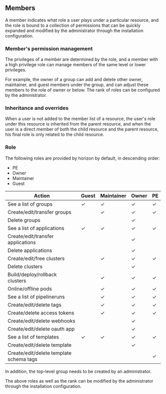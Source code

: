 ## Members

A member indicates what role a user plays under a particular resource, and the role is bound to a collection of permissions that can be quickly expanded and modified by the administrator through the installation configuration.

### Member's permission management

The privileges of a member are determined by the role, and a member with a high privilege role can manage members of the same level or lower privileges.

For example, the owner of a group can add and delete other owner, maintainer, and guest members under the group, and can adjust these members to the role of owner or below. The rank of roles can be configured by the administrator.

### Inheritance and overrides

When a user is not added to the member list of a resource, the user's role under this resource is inherited from the parent resource, and when the user is a direct member of both the child resource and the parent resource, his final role is only related to the child resource.

### Role

The following roles are provided by horizon by default, in descending order:

- PE
- Owner
- Maintainer
- Guest

| Action                                  | Guest | Maintainer | Owner | PE |
| --------------------------------------- | ----- | ---------- | ----- | -- |
| See a list of groups                    | ✓    | ✓         | ✓    | ✓ |
| Create/edit/transfer groups             |       | ✓         | ✓    | ✓ |
| Delete groups                           |       |            | ✓    |    |
| See a list of applications              | ✓    | ✓         | ✓    | ✓ |
| Create/edit/transfer applications       |       |            | ✓    |    |
| Delete applications                     |       |            | ✓    |    |
| Create/edit/free clusters               |       | ✓         | ✓    | ✓ |
| Delete clusters                         |       |            | ✓    |    |
| Build/deploy/rollback clusters          |       | ✓         | ✓    | ✓ |
| Online/offline pods                     |       | ✓         | ✓    | ✓ |
| See a list of pipelineruns              |       | ✓         | ✓    | ✓ |
| Create/edit/delete tags                 |       | ✓         | ✓    | ✓ |
| Create/delete access tokens             |       | ✓         | ✓    | ✓ |
| Create/edit/delete webhooks             |       |            | ✓    |    |
| Create/edit/delete oauth app            |       |            | ✓    |    |
| See a list of templates                 | ✓    | ✓         | ✓    | ✓ |
| Create/edit/delete template             |       |            | ✓    |    |
| Create/edit/delete template schema tags |       |            |       | ✓ |

In addition, the top-level group needs to be created by an administrator.

The above roles as well as the rank can be modified by the administrator through the installation configuration.
